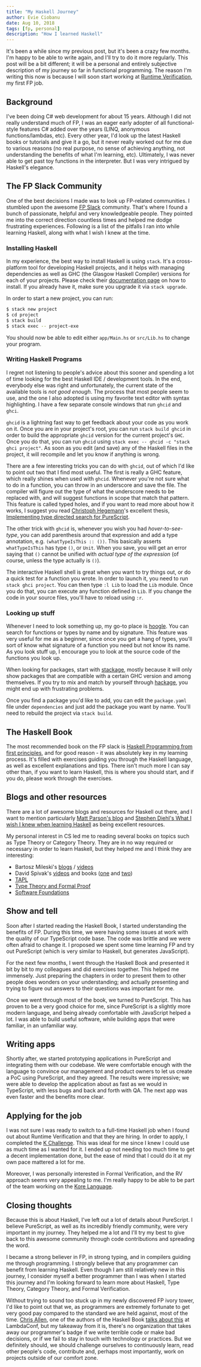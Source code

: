 ```yaml
---
title: "My Haskell Journey"
author: Evie Ciobanu
date: Aug 10, 2018
tags: [fp, personal]
description: "How I learned Haskell"
---
```


It's been a while since my previous post, but it's been a crazy few months. I'm
happy to be able to write again, and I'll try to do it more regularly. This post
will be a bit different; it will be a personal and entirely subjective description
of my journey so far in functional programming. The reason I'm writing this now
is because I will soon start working at
[Runtime Verification](https://twitter.com/cvlad/status/1023957257841778688),
my first FP job.

## Background

I've been doing C# web development for about 15 years. Although I did not really
understand much of FP, I was an eager early adopter of all functional-style
features C# added over the years (LINQ, anonymous functions/lambdas, etc). Every
other year, I'd look up the latest Haskell books or tutorials and give it a go,
but it never really worked out for me due to various reasons (no real purpose,
no sense of achieving anything, not understanding the benefits of what I'm
learning, etc). Ultimately, I was never able to get past toy functions in the
interpreter. But I was very intrigued by Haskell's elegance.

## The FP Slack Community

One of the best decisions I made was to look up FP-related communities. I
stumbled upon the awesome [FP Slack](https://fpchat-invite.herokuapp.com/)
community. That's where I found a bunch of passionate, helpful and very
knowledgeable people. They pointed me into the correct direction countless times
and helped me dodge frustrating experiences. Following is a list of the
pitfalls I ran into while learning Haskell, along with what I wish I knew
at the time.

### Installing Haskell

In my experience, the best way to install Haskell is using `stack`.
It's a cross-platform tool for developing Haskell projects, and it helps with
managing dependencies as well as GHC (the Glasgow Haskell Compiler) versions for
each of your projects. Please check their
[documentation page](https://docs.haskellstack.org/en/stable/README/) on how to
install. If you already have it, make sure you upgrade it via `stack upgrade`.

In order to start a new project, you can run:
```sh
$ stack new project
$ cd project
$ stack build
$ stack exec -- project-exe
```

You should now be able to edit either `app/Main.hs` or `src/Lib.hs` to change your
program.

### Writing Haskell Programs

I regret not listening to people's advice about this sooner and spending a lot
of time looking for the best Haskell IDE / development tools. In the end,
everybody else was right and unfortunately, the current state of the available
tools is _not good enough_. The process that most people seem to use, and the
one I also adopted is using my favorite text editor with syntax highlighting.
I have a few separate console windows that run `ghcid` and `ghci`.

`ghcid` is a lightning fast way to get feedback about your code as you work on
it. Once you are in your project's root, you can run `stack build ghcid` in
order to build the appropriate `ghcid` version for the current project's `GHC`.
Once you do that, you can run `ghcid` using
`stack exec -- ghcid -c "stack ghci project"`. As soon as you edit (and save)
any of the Haskell files in the project, it will recompile and let you know
if anything is wrong.

There are a few interesting tricks you can do with `ghcid`, out of which I'd
like to point out two that I find most useful. The first is really a GHC
feature, which really shines when used with `ghcid`. Whenever you're not sure
what to do in a function, you can throw in an underscore and save the file. The
compiler will figure out the type of what the underscore needs to be replaced
with, and will suggest functions in scope that match that pattern. This feature
is called typed holes, and if you want to read more about how it works, I suggest
you read
[Christoph Hegemann](https://twitter.com/kritzcreek)'s excellent thesis,
[Implementing type directed search for PureScript](https://www.dropbox.com/s/vfkgafoo3mofvac/bachelor_arbeit_christoph_hegemann.pdf?dl=0).

The other trick with `ghcid` is, whenever you wish you had _hover-to-see-type_,
you can add parenthesis around that expression and add a type annotation, e.g.
`(whatTypeIsThis :: ())`. This basically asserts `whatTypeIsThis` has type `()`,
or `Unit`. When you save, you will get an error saying that `()` cannot be
unified with _actual type of the expression_ (of course, unless the type
actually is `()`).

The interactive Haskell shell is great when you want to try things out, or do a
quick test for a function you wrote. In order to launch it, you need to run
`stack ghci project`. You can then type `:l Lib` to load the `Lib` module. Once
you do that, you can execute any function defined in `Lib`. If you change the
code in your source files, you'll have to reload using `:r`.

### Looking up stuff

Whenever I need to look something up, my go-to place is
[hoogle](https://hoogle.haskell.org/). You can search for functions or types by
name and by signature. This feature was very useful for me as a beginner, since
once you get a hang of types, you'll sort of know what signature of a function
you need but not know its name. As you look stuff up, I encourage you to look
at the source code of the functions you look up.

When looking for packages, start with [stackage](https://www.stackage.org/),
mostly because it will only show packages that are compatible with a certain
GHC version and among themselves. If you try to mix and match by yourself
through [hackage](https://hackage.haskell.org/packages/browse), you might end
up with frustrating problems.

Once you find a package you'd like to add, you can edit the `package.yaml` file
under `dependencies` and just add the package you want by name. You'll need to
rebuild the project via `stack build`.

## The Haskell Book

The most recommended book on the FP slack is [Haskell Programming from first
principles](http://haskellbook.com/), and for good reason - it was
absolutely key in my learning process. It's filled with exercises guiding you
through the Haskell language, as well as excellent explanations and tips. There
isn't much more I can say other than, if you want to learn Haskell, this is
where you should start, and if you do, please work through the exercises.


## Blogs and other resources

There are a lot of awesome blogs and resources for Haskell out there, and I want
to mention particularly [Matt Parson's blog](http://www.parsonsmatt.org/) and
[Stephen Diehl's What I wish I knew when learning Haskell](http://dev.stephendiehl.com/hask/)
as being excellent resources.

My personal interest in CS led me to reading several books on topics such as
Type Theory or Category Theory. They are in no way required or necessary in
order to learn Haskell, but they helped me and I think they are interesting:

* Bartosz Mileski's [blogs](https://bartoszmilewski.com/2014/10/28/category-theory-for-programmers-the-preface/) / [videos](https://www.youtube.com/playlist?list=PLbgaMIhjbmEnaH_LTkxLI7FMa2HsnawM_)
* David Spivak's [videos](https://www.youtube.com/watch?v=IBeceQHz2x8) and books ([one](https://github.com/mmai/Category-Theory-for-the-Sciences) and [two](http://math.mit.edu/~dspivak/teaching/sp18/))
* [TAPL](https://www.amazon.com/Types-Programming-Languages-MIT-Press/dp/0262162091)
* [Type Theory and Formal Proof](https://www.amazon.com/Type-Theory-Formal-Proof-Introduction/dp/110703650X)
* [Software Foundations](https://softwarefoundations.cis.upenn.edu/current/index.html)

## Show and tell

Soon after I started reading the Haskell Book, I started understanding the
benefits of FP. During this time, we were having some issues at work with the
quality of our TypeScript code base. The code was brittle and we were often
afraid to change it. I proposed we spent some time learning FP and try out
PureScript (which is very similar to Haskell, but generates JavaScript).

For the next few months, I went through the Haskell Book and presented it bit
by bit to my colleagues and did exercises together. This helped me immensely.
Just preparing the chapters in order to present them to other people does
wonders on your understanding; and actually presenting and trying to figure out
answers to their questions was important for me.

Once we went through most of the book, we turned to PureScript. This has
proven to be a very good choice for me, since PureScript is a slightly
more modern language, and being already comfortable with JavaScript helped a
lot. I was able to build useful software, while building apps that were
familiar, in an unfamiliar way.

## Writing apps

Shortly after, we started prototyping applications in PureScript and integrating
them with our codebase. We were comfortable enough with the language to convince
our management and product owners to let us create a PoC using PureScript, and
they agreed. The results were impressive; we were able to develop the
application about as fast as we would in TypeScript, with less bugs and back and
forth with QA. The next app was even faster and the benefits more clear.

## Applying for the job

I was not sure I was ready to switch to a full-time Haskell job when I found out
about Runtime Verification and that they are hiring. In order to apply, I
completed the
[K Challenge](http://www.kframework.org/index.php/K_Project_Needs_Professional_Developers).
This was ideal for me since I knew I could use as much time as I wanted for it.
I ended up not needing too much time to get a decent implementation done, but
the ease of mind that I could do it at my own pace mattered a lot for me.

Moreover, I was personally interested in Formal Verification, and the RV
approach seems very appealing to me. I'm really happy to be able to be part of
the team working on the [Kore Language](https://github.com/kframework/kore).

## Closing thoughts

Because this is about Haskell, I've left out a lot of details about PureScript.
I believe PureScript, as well as its incredibly friendly community, were very
important in my journey. They helped me a lot and I'll try my best to give back
to this awesome community through code contributions and spreading the word.

I became a strong believer in FP, in strong typing, and in compilers guiding me
through programming. I strongly believe that any programmer can benefit from
learning Haskell. Even though I am still relatively new in this journey, I
consider myself a better programmer than I was when I started this journey and
I'm looking forward to learn more about Haskell, Type Theory, Category Theory,
and Formal Verification.

Without trying to sound too stuck up in my newly discovered FP ivory tower,
I'd like to point out that we, as programmers are extremely fortunate to get
very good pay compared to the standard we are held against, most of the time.
[Chris Allen](https://twitter.com/bitemyapp), one of the authors of the Haskell
Book [talks about this](https://www.youtube.com/watch?v=2xyZeovFqCA) at
LambdaConf, but my takeaway from it is, there's no organization that takes away
our programmer's badge if we write terrible code or make bad decisions, or if we
fail to stay in touch with technology or practices. But we definitely should,
we should challenge ourselves to continuously learn, read other people's code,
contribute and, perhaps most importantly, work on projects outside of our
comfort zone.
